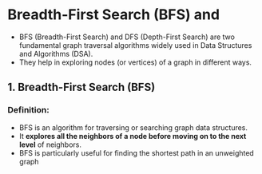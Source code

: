 
# Breadth-First Search (BFS) and 

- BFS (Breadth-First Search) and DFS (Depth-First Search) are two fundamental graph traversal algorithms widely used in Data Structures and Algorithms (DSA). 
- They help in exploring nodes (or vertices) of a graph in different ways.

## **1. Breadth-First Search (BFS)**
### Definition:
- BFS is an algorithm for traversing or searching graph data structures. 
- It **explores all the neighbors of a node before moving on to the next level** of neighbors. 
- BFS is particularly useful for finding the shortest path in an unweighted graph


